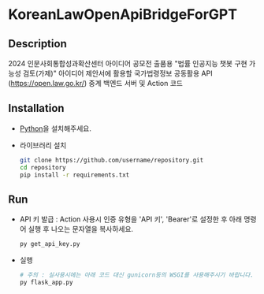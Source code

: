 # KoreanLawOpenApiBridgeForGPT

## Description

2024 인문사회통합성과확산센터 아이디어 공모전 출품용 "법률 인공지능 챗봇 구현 가능성 검토(가제)" 아이디어 제안서에 활용할 국가법령정보 공동활용 API (https://open.law.go.kr/) 중계 백엔드 서버 및 Action 코드

## Installation
* [Python](https://www.python.org/downloads/)을 설치해주세요.

* 라이브러리 설치
  ```bash
  git clone https://github.com/username/repository.git
  cd repository
  pip install -r requirements.txt
  ```

## Run
* API 키 발급 : Action 사용시 인증 유형을 'API 키', 'Bearer'로 설정한 후 아래 명령어 실행 후 나오는 문자열을 복사하세요.
  ```bash
  py get_api_key.py
  ```

* 실행
  ```bash
  # 주의 : 실사용시에는 아래 코드 대신 gunicorn등의 WSGI를 사용해주시기 바랍니다.
  py flask_app.py
  ```